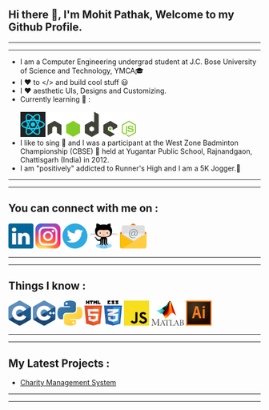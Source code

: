 ## Hi there 👋, I'm Mohit Pathak, Welcome to my Github Profile.
***
***
- I am a Computer Engineering undergrad student at J.C. Bose University of Science and Technology, YMCA🎓
- I ❤ to </> and build cool stuff 😃<br>
- I ❤ aesthetic UIs, Designs and Customizing.
- Currently learning 📝 :<br>
  <br>
![React](Images/reactlogosmall.png)  ![NodeJS](Images/nodejslogosmall.png)
- I like to sing 🎤 and I was a participant at the West Zone Badminton Championship (CBSE) 🏸 held at Yugantar Public School, Rajnandgaon, Chattisgarh (India) in 2012.
- I am "positively" addicted to Runner's High and I am a 5K Jogger.🏃
***
***

## You can connect with me on :

[![LinkedIn](Images/linkedinlogosmall.png)][LinkedIn] [![Instagram](Images/instagramlogosmall.png)][Instagram]  [![Twitter](Images/twitterlogosmall.png)][Twitter]  [![Github](Images/githublogosmall.png)][Github] [![Email](Images/emaillogosmall.png)][Email]
***
***

## Things I know :

![C](Images/clogosmall.png) ![CPP](Images/cpplogosmall.png) ![Python](Images/pythonlogosmall.png) ![HTML](Images/htmllogosmall.png) ![CSS](Images/csslogosmall.png) ![JS](Images/jslogosmall.png) ![Matlab](Images/matlablogosmall.png) ![Adobe Illustrator](Images/illustratorlogosmall.png)

***
***
## My Latest Projects :
- [Charity Management System][Project]
***
***

[Email]: <mailto: pmohitb3011@gmail.com>
[LinkedIn]: <https://www.linkedin.com/in/aystic/>
[Instagram]: <https://www.instagram.com/pmohit_404/>
[Twitter]: <https://twitter.com/PathakMohit_404>
[Github]: <https://github.com/aystic>
[Project]: <https://github.com/aystic/CharityManagementSystem>

